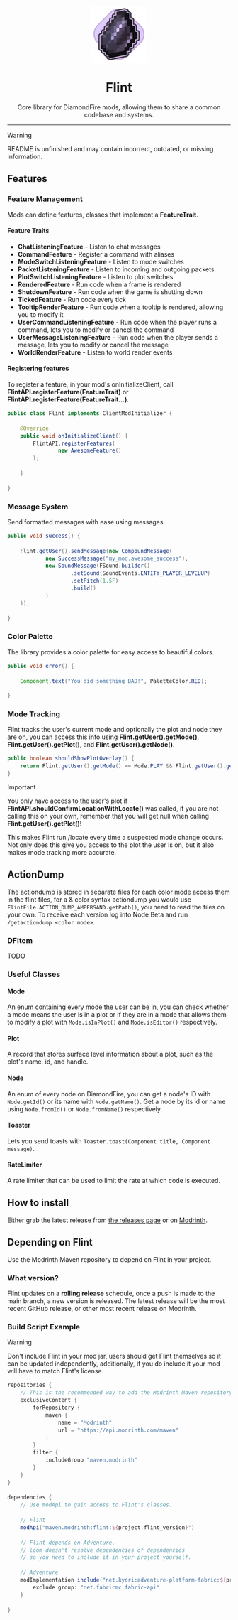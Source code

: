 <p align="center">
<img align="center" width="128" src="./.github/flint.png" alt="Flint Icon"/>
</p>
<h1 align="center">Flint</h1>

<p align="center">
Core library for DiamondFire mods, allowing them to share a common codebase and systems.
</p>

---

> [!WARNING]  
> README is unfinished and may contain incorrect, outdated, or missing information.

## Features

### Feature Management

Mods can define features, classes that implement a **FeatureTrait**.

#### Feature Traits

- **ChatListeningFeature** - Listen to chat messages
- **CommandFeature** - Register a command with aliases
- **ModeSwitchListeningFeature** - Listen to mode switches
- **PacketListeningFeature** - Listen to incoming and outgoing packets
- **PlotSwitchListeningFeature** - Listen to plot switches
- **RenderedFeature** - Run code when a frame is rendered
- **ShutdownFeature** - Run code when the game is shutting down
- **TickedFeature** - Run code every tick
- **TooltipRenderFeature** - Run code when a tooltip is rendered, allowing you to modify it
- **UserCommandListeningFeature** - Run code when the player runs a command, lets you to modify or cancel the command
- **UserMessageListeningFeature** - Run code when the player sends a message, lets you to modify or cancel the message
- **WorldRenderFeature** - Listen to world render events

#### Registering features

To register a feature, in your mod's onInitializeClient,
call **FlintAPI.registerFeature(FeatureTrait)** or **FlintAPI.registerFeature(FeatureTrait...)**.

```java
public class Flint implements ClientModInitializer {

    @Override
    public void onInitializeClient() {
        FlintAPI.registerFeatures(
                new AwesomeFeature()
        );

    }

}
```

### Message System

Send formatted messages with ease using messages.

```java
public void success() {

    Flint.getUser().sendMessage(new CompoundMessage(
            new SuccessMessage("my_mod.awesome_success"),
            new SoundMessage(FSound.builder()
                    .setSound(SoundEvents.ENTITY_PLAYER_LEVELUP)
                    .setPitch(1.5F)
                    .build()
            )
    ));

}
```

### Color Palette

The library provides a color palette for easy access to beautiful colors.

```java
public void error() {

    Component.text("You did something BAD!", PaletteColor.RED);

}
```

### Mode Tracking

Flint tracks the user's current mode and optionally the plot and node they are on, you can access this info using
**Flint.getUser().getMode()**, **Flint.getUser().getPlot()**, and **Flint.getUser().getNode()**.

```java
public boolean shouldShowPlotOverlay() {
    return Flint.getUser().getMode() == Mode.PLAY && Flint.getUser().getPlot().handle() == "myplot";
}
```

> [!IMPORTANT]  
> You only have access to the user's plot if **FlintAPI.shouldConfirmLocationWithLocate()** was called, if you are not
> calling this on your own, remember that you will get null when calling **Flint.getUser().getPlot()**!
>
> This makes Flint run /locate every time a suspected mode change occurs.
> Not only does this give you access to the plot the user is on, but it also makes mode tracking more accurate.

## ActionDump

The actiondump is stored in separate files for each color mode access them in the flint files,
for a & color syntax actiondump you would use `FlintFile.ACTION_DUMP_AMPERSAND.getPath()`,
you need to read the files on your own.
To receive each version log into Node Beta and run `/getactiondump <color mode>`.

### DFItem

TODO

### Useful Classes

#### Mode

An enum containing every mode the user can be in,
you can check whether a mode means the user is in a plot
or if they are in a mode that allows them to modify a plot with `Mode.isInPlot()` and `Mode.isEditor()` respectively.

#### Plot

A record that stores surface level information about a plot, such as the plot's name, id, and handle.

#### Node

An enum of every node on DiamondFire, you can get a node's ID with `Node.getId()` or its name with `Node.getName()`. Get
a node by its id or name using `Node.fromId()` or `Node.fromName()` respectively.

#### Toaster

Lets you send toasts with `Toaster.toast(Component title, Component message)`.

#### RateLimiter

A rate limiter that can be used to limit the rate at which code is executed.

## How to install

Either grab the latest release from [the releases page](https://github.com/dFOnline/flint/releases/latest) or
on [Modrinth](https://modrinth.com/mod/flint).

## Depending on Flint

Use the Modrinth Maven repository to depend on Flint in your project.

### What version?
Flint updates on a **rolling release** schedule, once a push is made to the main branch, a new version is released.
The latest release will be the most recent GitHub release, or other most recent release on Modrinth.

### Build Script Example

> [!WARNING]
> Don't include Flint in your mod jar, users should get Flint themselves so it can be updated independently, additionally, if you do include it your mod will have to match Flint's license.

```gradle
repositories {
    // This is the recommended way to add the Modrinth Maven repository.
    exclusiveContent {
        forRepository {
            maven {
                name = "Modrinth"
                url = "https://api.modrinth.com/maven"
            }
        }
        filter {
            includeGroup "maven.modrinth"
        }
    }
}

dependencies {
    // Use modApi to gain access to Flint's classes.

    // Flint
    modApi("maven.modrinth:flint:${project.flint_version}")

    // Flint depends on Adventure,
    // loom doesn't resolve dependencies of dependencies
    // so you need to include it in your project yourself.

    // Adventure
    modImplementation include("net.kyori:adventure-platform-fabric:${project.adventure_fabric_version}") {
        exclude group: "net.fabricmc.fabric-api"
    }

}
```

